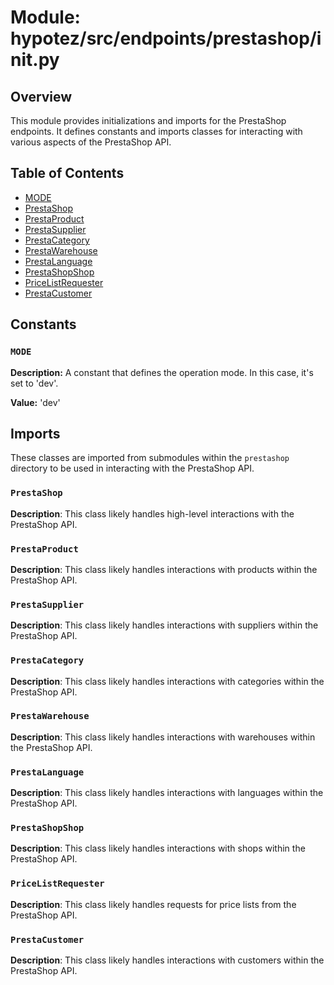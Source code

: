 # Module: hypotez/src/endpoints/prestashop/__init__.py

## Overview

This module provides initializations and imports for the PrestaShop endpoints.  It defines constants and imports classes for interacting with various aspects of the PrestaShop API.

## Table of Contents

* [MODE](#MODE)
* [PrestaShop](#PrestaShop)
* [PrestaProduct](#PrestaProduct)
* [PrestaSupplier](#PrestaSupplier)
* [PrestaCategory](#PrestaCategory)
* [PrestaWarehouse](#PrestaWarehouse)
* [PrestaLanguage](#PrestaLanguage)
* [PrestaShopShop](#PrestaShopShop)
* [PriceListRequester](#PriceListRequester)
* [PrestaCustomer](#PrestaCustomer)


## Constants

### `MODE`

**Description:** A constant that defines the operation mode.  In this case, it's set to 'dev'.

**Value:** 'dev'



## Imports


These classes are imported from submodules within the `prestashop` directory to be used in interacting with the PrestaShop API.


### `PrestaShop`

**Description**: This class likely handles high-level interactions with the PrestaShop API.

### `PrestaProduct`

**Description**: This class likely handles interactions with products within the PrestaShop API.

### `PrestaSupplier`

**Description**: This class likely handles interactions with suppliers within the PrestaShop API.

### `PrestaCategory`

**Description**: This class likely handles interactions with categories within the PrestaShop API.

### `PrestaWarehouse`

**Description**: This class likely handles interactions with warehouses within the PrestaShop API.

### `PrestaLanguage`

**Description**: This class likely handles interactions with languages within the PrestaShop API.

### `PrestaShopShop`

**Description**: This class likely handles interactions with shops within the PrestaShop API.

### `PriceListRequester`

**Description**: This class likely handles requests for price lists from the PrestaShop API.

### `PrestaCustomer`

**Description**: This class likely handles interactions with customers within the PrestaShop API.